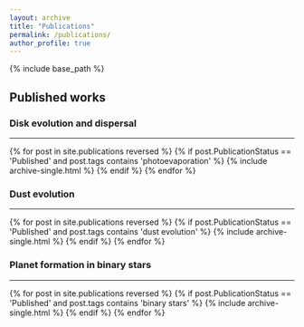```yaml
---
layout: archive
title: "Publications"
permalink: /publications/
author_profile: true
---
```


{% include base_path %}

## Published works

### Disk evolution and dispersal
---

{% for post in site.publications reversed %}
  {% if post.PublicationStatus == 'Published' and post.tags contains 'photoevaporation' %}
    {% include archive-single.html %}
  {% endif %}
{% endfor %}

### Dust evolution
---

{% for post in site.publications reversed %}
  {% if post.PublicationStatus == 'Published' and post.tags contains 'dust evolution' %}
    {% include archive-single.html %}
  {% endif %}
{% endfor %}

### Planet formation in binary stars
---

{% for post in site.publications reversed %}
  {% if post.PublicationStatus == 'Published' and post.tags contains 'binary stars' %}
    {% include archive-single.html %}
  {% endif %}
{% endfor %}
